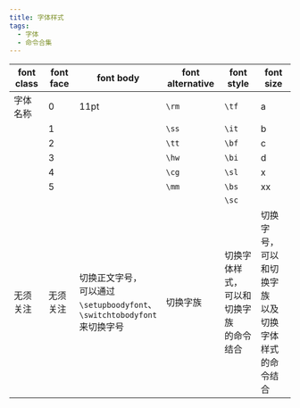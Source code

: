 ```yaml
---
title: 字体样式
tags:
  - 字体
  - 命令合集
---
```


| font class | font face | font body                                                              | font alternative | font style              | font size                         |
| ---------- | --------- | ---------------------------------------------------------------------- | ---------------- | ----------------------- | --------------------------------- |
| 字体名称       | 0         | 11pt                                                                   | `\rm`            | `\tf`                   | a                                 |
|            | 1         |                                                                        | `\ss`            | `\it`                   | b                                 |
|            | 2         |                                                                        | `\tt`            | `\bf`                   | c                                 |
|            | 3         |                                                                        | `\hw`            | `\bi`                   | d                                 |
|            | 4         |                                                                        | `\cg`            | `\sl`                   | x                                 |
|            | 5         |                                                                        | `\mm`            | `\bs`                   | xx                                |
|            |           |                                                                        |                  | `\sc`                   |                                   |
| 无须关注       | 无须关注      | 切换正文字号，<br>可以通过<br>`\setupboodyfont`、<br>`\switchtobodyfont` <br>来切换字号 | 切换字族             | 切换字体样式，<br>可以和切换字族<br>的命令结合 | 切换字号，<br>可以和切换字族<br>以及切换字体样式<br>的命令结合 |
